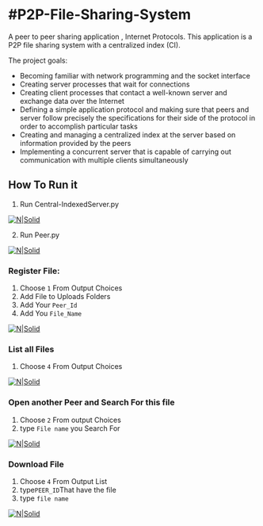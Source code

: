 #P2P-File-Sharing-System
===
A peer to peer sharing application , Internet Protocols.
This application is a P2P file sharing system with a centralized index (CI).

The project goals:  
* Becoming familiar with network programming and the socket interface
* Creating server processes that wait for connections
* Creating client processes that contact a well-known server and exchange data over the Internet
* Defining a simple application protocol and making sure that peers and server follow precisely the
specifications for their side of the protocol in order to accomplish particular tasks
* Creating and managing a centralized index at the server based on information provided by the peers
* Implementing a concurrent server that is capable of carrying out communication with multiple clients
simultaneously

## How To Run it
1. Run Central-IndexedServer.py

[![N|Solid](https://scontent-cai1-1.xx.fbcdn.net/v/t1.15752-9/34189460_2117897565157009_8182704136798601216_n.png?_nc_cat=0&oh=86d0e8c009d6d74e038490558a342f7d&oe=5BB90742)]()

2. Run Peer.py

[![N|Solid](https://scontent-cai1-1.xx.fbcdn.net/v/t1.15752-9/34303559_2117898178490281_1857727291442855936_n.png?_nc_cat=0&oh=4bf92a1aed46441f1e6615a47febc37b&oe=5B786CD2)]()

### Register File:
1. Choose `1` From Output Choices
2. Add File to Uploads Folders
3. Add Your `Peer_Id`
4. Add You `File_Name`

[![N|Solid](https://scontent-cai1-1.xx.fbcdn.net/v/t1.15752-9/34321845_2117898451823587_3518660315254358016_n.png?_nc_cat=0&oh=ab030b8ad7c08105380546e4f29258ca&oe=5BBB2687)]()

### List all Files
1. Choose `4` From Output Choices

[![N|Solid](https://scontent-cai1-1.xx.fbcdn.net/v/t1.15752-9/34371613_2117898608490238_6131926655335137280_n.png?_nc_cat=0&oh=92205e3f2bacfd8e8d0670c3a38532db&oe=5BC288CD)]()

### Open another Peer and Search For this file
1. Choose `2` From output Choices
2. type `File name` you Search For

[![N|Solid](https://scontent-cai1-1.xx.fbcdn.net/v/t1.15752-9/34258656_2117898781823554_8722736831923224576_n.png?_nc_cat=0&oh=affb584f9c4e695c88f0095a0e665a7d&oe=5BB258F6)]()

### Download File
1. Choose `4` From Output List
2. type`PEER_ID`That have the file
3. type `file name`

[![N|Solid](https://scontent-cai1-1.xx.fbcdn.net/v/t1.15752-9/34135725_2117898951823537_3472440471375052800_n.png?_nc_cat=0&oh=36ce722e2cec6edd71e91d0821bef304&oe=5B838643)]()
